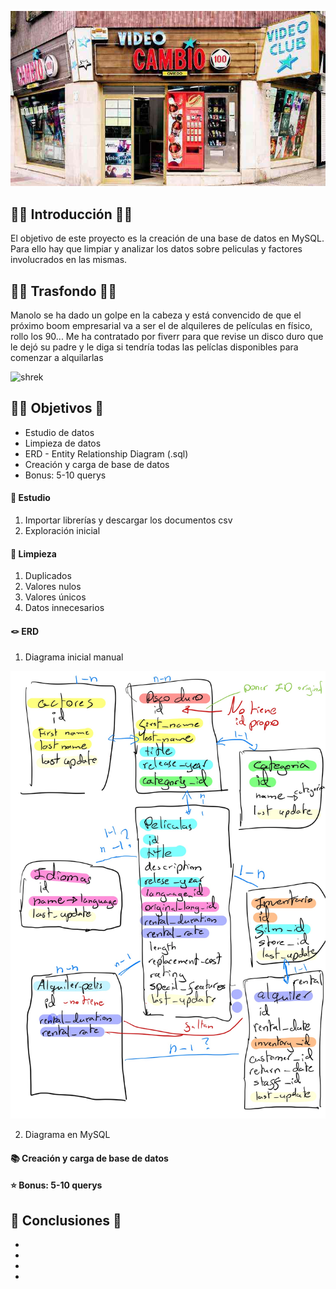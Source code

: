 ![Videoclub](images\videoclub-espana0.jpg.jpg)

## 🧟‍♀ Introducción 🧜‍♀

El objetivo de este proyecto es la creación de una base de datos en MySQL. Para ello hay que limpiar y analizar los datos sobre peliculas y factores involucrados en las mismas. 

## 🧝‍♀ Trasfondo 🧙‍♂

Manolo se ha dado un golpe en la cabeza y está convencido de que el próximo boom empresarial va a ser el de alquileres de películas en físico, rollo los 90... Me ha contratado por fiverr para que revise un disco duro que le dejó su padre y le diga si tendría todas las pelíclas disponibles para comenzar a alquilarlas

![shrek](images\shrek.htm\blob\main)

## 🧛‍♀ Objetivos 🥷

- Estudio de datos 
- Limpieza de datos
- ERD - Entity Relationship Diagram (.sql)
- Creación y carga de base de datos 
- Bonus: 5-10 querys

#### 📖 Estudio

1. Importar librerías y descargar los documentos csv
2. Exploración inicial

#### 🧹 Limpieza

1. Duplicados
2. Valores nulos
3. Valores únicos
4. Datos innecesarios

#### 🪢 ERD

1. Diagrama inicial manual

![Diagrama1](images\diagrama_inicial.jpg)

2. Diagrama en MySQL

#### 📚 Creación y carga de base de datos 


#### ⭐ Bonus: 5-10 querys


## 🦸 Conclusiones 🦹

- 
- 
- 
- 